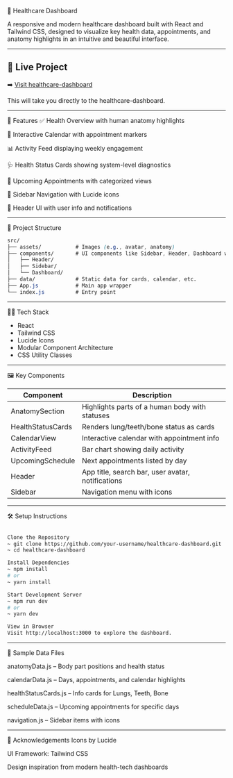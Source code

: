 🏥 Healthcare Dashboard

A responsive and modern healthcare dashboard built with React and Tailwind CSS, designed to visualize key health data, appointments, and anatomy highlights in an intuitive and beautiful interface.

---

## 🔗 Live Project

➡️ [Visit healthcare-dashboard](https://healthcare-dashboard-olive.vercel.app/)

This will take you directly to the healthcare-dashboard.

---

🚀 Features
✅ Health Overview with human anatomy highlights

📅 Interactive Calendar with appointment markers

📊 Activity Feed displaying weekly engagement

🩺 Health Status Cards showing system-level diagnostics

📌 Upcoming Appointments with categorized views

🧭 Sidebar Navigation with Lucide icons

👤 Header UI with user info and notifications

---

📂 Project Structure

```css
src/
├── assets/           # Images (e.g., avatar, anatomy)
├── components/       # UI components like Sidebar, Header, Dashboard widgets
│   ├── Header/
│   ├── Sidebar/
│   └── Dashboard/
├── data/             # Static data for cards, calendar, etc.
├── App.js            # Main app wrapper
└── index.js          # Entry point
```

---

🧑‍💻 Tech Stack
- React
- Tailwind CSS
- Lucide Icons
- Modular Component Architecture
- CSS Utility Classes

---

🖼️ Key Components

| Component           | Description                                       |
|---------------------|---------------------------------------------------|
| AnatomySection	    | Highlights parts of a human body with statuses    |
| HealthStatusCards	  | Renders lung/teeth/bone status as cards           |
| CalendarView	      | Interactive calendar with appointment info        |
| ActivityFeed	      | Bar chart showing daily activity                  |
| UpcomingSchedule	  | Next appointments listed by day                   | 
| Header	            | App title, search bar, user avatar, notifications |
| Sidebar	            | Navigation menu with icons                        |

---

🛠️ Setup Instructions
```bash

Clone the Repository
~ git clone https://github.com/your-username/healthcare-dashboard.git
~ cd healthcare-dashboard

Install Dependencies
~ npm install
# or
~ yarn install

Start Development Server
~ npm run dev
# or
~ yarn dev

View in Browser
Visit http://localhost:3000 to explore the dashboard.

```
---

📁 Sample Data Files

anatomyData.js – Body part positions and health status

calendarData.js – Days, appointments, and calendar highlights

healthStatusCards.js – Info cards for Lungs, Teeth, Bone

scheduleData.js – Upcoming appointments for specific days

navigation.js – Sidebar items with icons

---

🙌 Acknowledgements
Icons by Lucide

UI Framework: Tailwind CSS

Design inspiration from modern health-tech dashboards
